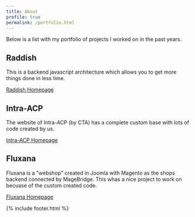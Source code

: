 ```yaml
---
title: About
profile: true
permalink: /portfolio.html
---
```


Below is a list with my portfolio of projects I worked on in the past years.

## Raddish
This is a backend javascript architecture which allows you to get more things done in less time.

[Raddish Homepage](http://getraddish.com)

## Intra-ACP
The website of Intra-ACP (by CTA) has a complete custom base with lots of code created by us.

[Intra-ACP Homepage](http://intraacp-app.org)

## Fluxana
Fluxana is a "webshop" created in Joomla with Magento as the shops backend connected by MageBridge.
This whas a nice project to work on becuase of the custom created code.

[Fluxana Homepage](http://fluxana.de)

{% include footer.html %}